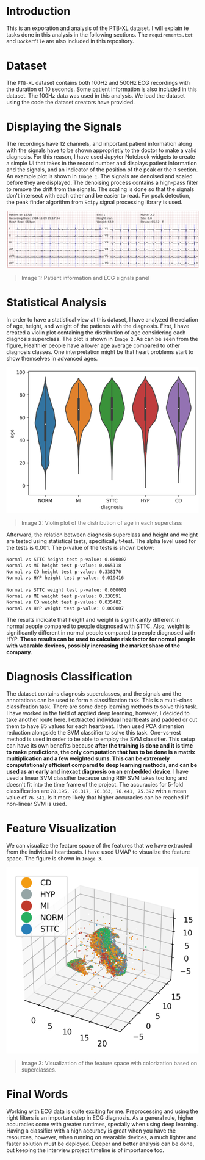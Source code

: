 # Introduction

This is an exporation and analysis of the PTB-XL dataset. I will explain te tasks done in this analysis in the following sections. The `requirements.txt` and `Dockerfile` are also included in this repository.

# Dataset

The `PTB-XL` dataset contains both 100Hz and 500Hz ECG recordings with the duration of 10 seconds. Some patient information is also included in this dataset. The 100Hz data was used in this analysis. We load the dataset using the code the dataset creators have provided.

# Displaying the Signals

The recordings have 12 channels, and important patient information along with the signals have to be shown approprietly to the doctor to make a valid diagnosis. For this reason, I have used Jupyter Notebook widgets to create a simple UI that takes in the record number and displays patient information and the signals, and an indicator of the position of the peak or the `R` section. An example plot is shown in `Image 1`. The signals are denoised and scaled before they are displayed. The denoising process contains a high-pass filter to remove the drift from the signals. The scaling is done so that the signals don't intersect with each other and be easier to read. For peak detection, the peak finder algorithm from `Scipy` signal processing library is used.

![Image1](panel-example.png)
> Image 1: Patient information and ECG signals panel

# Statistical Analysis

In order to have a statistical view at this dataset, I have analyzed the relation of age, height, and weight of the patients with the diagnosis. First, I have created a violin plot containing the distribution of age considering each diagnosis superclass. The plot is shown in `Image 2`. As can be seen from the figure, Healthier people have a lower age average compared to other diagnosis classes. One interpretation might be that heart problems start to show themselves in advanced ages.

![Image2](age-relation.png)
> Image 2: Violin plot of the distribution of age in each superclass

Afterward, the relation between diagnosis superclass and height and weight are tested using statistical tests, specifically t-test. The alpha level used for the tests is 0.001. The p-value of the tests is shown below:

```
Normal vs STTC height test p-value: 0.000002
Normal vs MI height test p-value: 0.065118
Normal vs CD height test p-value: 0.338170
Normal vs HYP height test p-value: 0.019416

Normal vs STTC weight test p-value: 0.000001
Normal vs MI weight test p-value: 0.330591
Normal vs CD weight test p-value: 0.035482
Normal vs HYP weight test p-value: 0.000007
```

The results indicate that height and weight is significantly different in normal people compared to people diagnosed with STTC. Also, weight is significantly different in normal people compared to people diagnosed with HYP. **These results can be used to calculate risk factor for normal people with wearable devices, possibly increasing the market share of the company**.

# Diagnosis Classification

The dataset contains diagnosis superclasses, and the signals and the annotations can be used to form a classification task. This is a multi-class classifcation task. There are some deep learning methods to solve this task. I have worked in the field of applied deep learning, however, I decided to take another route here. I extracted individual heartbeats and padded or cut them to have 85 values for each heartbeat. I then used PCA dimension reduction alongside the SVM classifier to solve this task. One-vs-rest method is used in order to be able to employ the SVM classifier. This setup can have its own benefits because **after the training is done and it is time to make predictions, the only computation that has to be done is a matrix multiplication and a few weighted sums. This can be extremely computationaly efficient compared to deep learning methods, and can be used as an early and inexact diagnosis on an embedded device**. I have used a linear SVM classifier because using RBF SVM takes too long and doesn't fit into the time frame of the project. The accuracies for 5-fold classification are `78.195, 76.317, 76.363, 76.441, 75.392` with a mean value of `76.541`. Is it more likely that higher accuracies can be reached if non-linear SVM is used.

# Feature Visualization

We can visualize the feature space of the features that we have extracted from the individual heartbeats. I have used UMAP to visualize the feature space. The figure is shown in `Image 3`. 

![Image3](feature-visualization.png)
> Image 3: Visualization of the feature space with colorization based on superclasses.

# Final Words

Working with ECG data is quite exciting for me. Preprocessing and using the right filters is an important step in ECG diagnosis. As a general rule, higher accuracies come with greater runtimes, specially when using deep learning. Having a classifier with a high accuracy is great when you have the resources, however, when running on wearable devices, a much lighter and faster solution must be deployed. Deeper and better analysis can be done, but keeping the interview project timeline is of importance too.